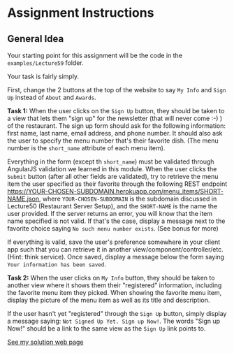 # Assignment Instructions

## General Idea
Your starting point for this assignment will be the code in the `examples/Lecture59` folder.

Your task is fairly simply.

First, change the 2 buttons at the top of the website to say `My Info` and `Sign Up` instead of `About` and `Awards`.

**Task 1:**
When the user clicks on the `Sign Up` button, they should be taken to a view that lets them "sign up" for the newsletter (that will never come :-) ) of the restaurant. The sign up form should ask for the following information: first name, last name, email address, and phone number. It should also ask the user to specify the menu number that's their favorite dish. (The menu number is the `short_name` attribute of each menu item).

Everything in the form (except th `short_name`) must be validated through AngularJS validation we learned in this module. When the user clicks the `Submit` button (after all other fields are validated), try to retrieve the menu item the user specified as their favorite through the following REST endpoint https://YOUR-CHOSEN-SUBDOMAIN.herokuapp.com/menu_items/SHORT-NAME.json, where `YOUR-CHOSEN-SUBDOMAIN` is the subdomain discussed in Lecture50 (Restaurant Server Setup), and the  `SHORT-NAME` is the name the user provided. If the server returns an error, you will know that the item name specified is not valid. If that's the case, display a message next to the favorite choice saying `No such menu number exists`. (See bonus for more)

If everything is valid, save the user's preference somewhere in your client app such that you can retrieve it in another view/component/controller/etc. (Hint: think service). Once saved, display a message below the form saying `Your information has been saved`.

**Task 2:**
When the user clicks on `My Info` button, they should be taken to another view where it shows them their "registered" information, including the favorite menu item they picked. When showing the favorite menu item, display the picture of the menu item as well as its title and description.

If the user hasn't yet "registered" through the `Sign Up` button, simply display a message saying: `Not Signed Up Yet. Sign up Now!`. The words "Sign up Now!" should be a link to the same view as the `Sign Up` link points to.

[See my solution web page](https://realmawais.github.io/SPA-Mod5/#/)
